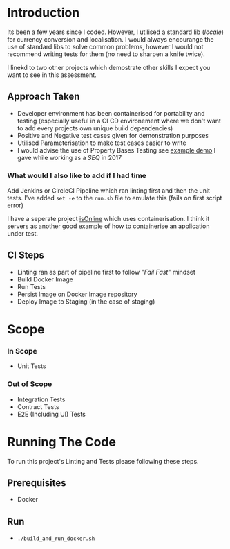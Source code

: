 # Introduction
Its been a few years since I coded. However, I utilised a standard lib (_locale_) for currency conversion and localisation. I would always encourange the use of standard libs to solve common problems, however I would not recommend writing tests for them (no need to sharpen a knife twice).

I linekd to two other projects which demostrate other skills I expect you want to see in this assessment. 

## Approach Taken
- Developer environment has been containerised for portability and testing (especially useful in a CI CD environement where we don't want to add every projects own unique build dependencies)
- Positive and Negative test cases given for demonstration purposes
- Utilised Parameterisation to make test cases easier to write
- I would advise the use of Property Bases Testing see [example demo](https://github.com/davidlpower/property_based_testing_demo) I gave while working as a *SEQ* in 2017


### What would I also like to add if I had time

Add Jenkins or CircleCI Pipeline which ran linting first and then the unit tests. I've added `set -e` to the `run.sh` file to emulate this (fails on first script error)

I have a seperate project [isOnline](https://github.com/davidlpower/isonline) which uses containerisation. I think it servers as another good example of how to containerise an application under test.

## CI Steps

- Linting ran as part of pipeline first to follow "_Fail Fast_" mindset
- Build Docker Image
- Run Tests
- Persist Image on Docker Image repository
- Deploy Image to Staging (in the case of staging)

# Scope

### In Scope

- Unit Tests

### Out of Scope

- Integration Tests
- Contract Tests
- E2E (Including UI) Tests


# Running The Code
To run this project's Linting and Tests please following these steps.
## Prerequisites
- Docker
## Run
- `./build_and_run_docker.sh`
